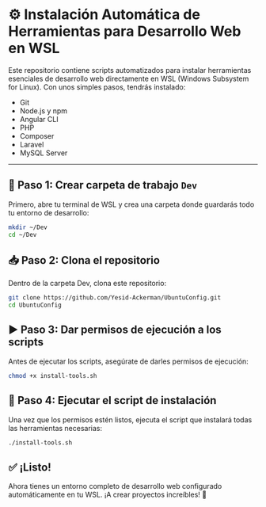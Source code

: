 # ⚙️ Instalación Automática de Herramientas para Desarrollo Web en WSL

Este repositorio contiene scripts automatizados para instalar herramientas esenciales de desarrollo web directamente en WSL (Windows Subsystem for Linux). Con unos simples pasos, tendrás instalado:

- Git
- Node.js y npm
- Angular CLI
- PHP
- Composer
- Laravel
- MySQL Server

---

## 📁 Paso 1: Crear carpeta de trabajo `Dev`

Primero, abre tu terminal de WSL y crea una carpeta donde guardarás todo tu entorno de desarrollo:

```bash
mkdir ~/Dev
cd ~/Dev

```

## 📥 Paso 2: Clona el repositorio
Dentro de la carpeta Dev, clona este repositorio:
```bash
git clone https://github.com/Yesid-Ackerman/UbuntuConfig.git
cd UbuntuConfig
```

## ▶️ Paso 3: Dar permisos de ejecución a los scripts
Antes de ejecutar los scripts, asegúrate de darles permisos de ejecución:

```bash
chmod +x install-tools.sh
```
## 🚀  Paso 4: Ejecutar el script de instalación
Una vez que los permisos estén listos, ejecuta el script que instalará todas las herramientas necesarias:
```bash
./install-tools.sh
```
## ✅ ¡Listo!

Ahora tienes un entorno completo de desarrollo web configurado automáticamente en tu WSL. ¡A crear proyectos increíbles! 🚀